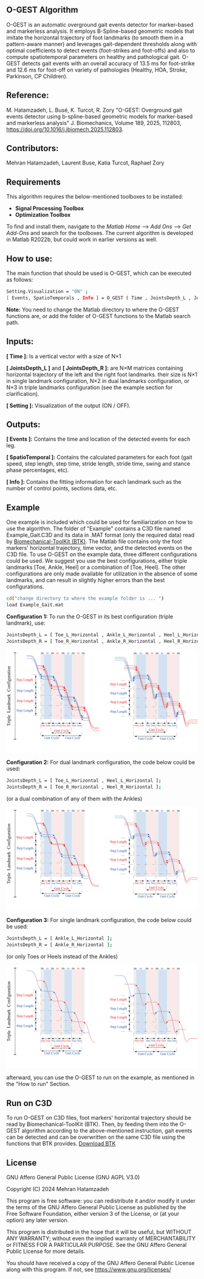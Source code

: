 ## O-GEST Algorithm
O-GEST is an automatic overground gait events detector for marker-based and markerless analysis. It employs B-Spline-based geometric models that imitate the horizontal trajectory of foot landmarks (to smooth them in a pattern-aware manner) and leverages gait-dependent thresholds along with optimal coefficients to detect events (foot-strikes and foot-offs) and also to compute spatiotemporal parameters on healthy and pathological gait. O-GEST detects gait events with an overall accuracy of 13.5 ms for foot-strike and 12.6 ms for foot-off on variety of pathologies (Healthy, HOA, Stroke, Parkinson, CP Children).

## Reference: 
M. Hatamzadeh, L. Busé, K. Turcot, R. Zory "O-GEST: Overground gait events detector using b-spline-based geometric models for marker-based and markerless analysis" J. Biomechanics, Volume 189, 2025, 112803, https://doi.org/10.1016/j.jbiomech.2025.112803.
## Contributors: 
Mehran Hatamzadeh, Laurent Buse, Katia Turcot, Raphael Zory 

## Requirements
This algorithm requires the below-mentioned toolboxes to be installed:
* **Signal Processing Toolbox**
* **Optimization Toolbox**

To find and install them, navigate to the *Matlab Home* --> *Add Ons* --> *Get Add-Ons* and search for the toolboxes. The current algorithm is developed in Matlab R2022b, but could work in earlier versions as well.

## How to use:  
The main function that should be used is O-GEST, which can be executed as follows:
```sh
Setting.Visualization = "ON" ;  
[ Events, SpatioTemporals , Info ] = O_GEST ( Time , JointsDepth_L , JointsDepth_R , Setting );
```
**Note:** You need to change the Matlab directory to where the O-GEST functions are, or add the folder of O-GEST functions to the Matlab search path. 

## Inputs:
**[ Time ]:** Is a vertical vector with a size of N×1 

**[ JointsDepth_L ]** and **[ JointsDepth_R ]:** are N×M matrices containing horizontal trajectory of the left and the right foot landmarks. their size is N×1 in single landmark configuration, N×2 in dual landmarks configuration, or N×3 in triple landmarks configuration (see the example section for clarification).  

**[ Setting ]:** Visualization of the output (ON / OFF).     
              
## Outputs:
**[ Events ]:** Contains the time and location of the detected events for each leg.

**[ SpatioTemporal ]:** Contains the calculated parameters for each foot (gait speed, step length, step time, stride length, stride time, swing and stance phase percentages, etc).

**[ Info ]:** Contains the fitting information for each landmark such as the number of control points, sections data, etc.

## Example
One example is included which could be used for familiarization on how to use the algorithm. The folder of "Example" contains a C3D file named Example_Gait.C3D and its data in .MAT format (only the required data) read by [Biomechanical-ToolKit (BTK)](https://github.com/moveck-community/moveck_bridge_btk). The Matlab file contains only the foot markers' horizontal trajectory, time vector, and the detected events on the C3D file. To use O-GEST on the example data, three different configurations could be used. We suggest you use the best configurations, either triple landmarks [Toe, Ankle, Heel] or a combination of [Toe, Heel]. The other configurations are only made available for utilization in the absence of some landmarks, and can result in slightly higher errors than the best configurations.
```sh
cd("change directory to where the example folder is ... ") 
load Example_Gait.mat
``` 
**Configuration 1:** To run the O-GEST in its best configuration (triple landmark), use:
```sh
JointsDepth_L = [ Toe_L_Horizontal , Ankle_L_Horizontal , Heel_L_Horizontal ];
JointsDepth_R = [ Toe_R_Horizontal , Ankle_R_Horizontal , Heel_R_Horizontal ];
```

![tot](https://github.com/Mehran-Hatamzadeh/O-GEST/blob/main/Images/TripleLandmarks.jpg)

**Configuration 2:** For dual landmark configuration, the code below could be used:
```sh
JointsDepth_L = [ Toe_L_Horizontal , Heel_L_Horizontal ];
JointsDepth_R = [ Toe_R_Horizontal , Heel_R_Horizontal ];
```
(or a dual combination of any of them with the Ankles)

![tot](https://github.com/Mehran-Hatamzadeh/O-GEST/blob/main/Images/DualLandmarks.jpg)

**Configuration 3:** For single landmark configuration, the code below could be used: 
```sh
JointsDepth_L = [ Ankle_L_Horizontal ];
JointsDepth_R = [ Ankle_R_Horizontal ];
```
(or only Toes or Heels instead of the Ankles)

![tot](https://github.com/Mehran-Hatamzadeh/O-GEST/blob/main/Images/SingleLandmarks.jpg)

afterward, you can use the O-GEST to run on the example, as mentioned in the "How to run" Section.

## Run on C3D
To run O-GEST on C3D files, foot markers' horizontal trajectory should be read by Biomechanical-ToolKit (BTK). Then, by feeding them into the O-GEST algorithm according to the above-mentioned instruction, gait events can be detected and can be overwritten on the same C3D file using the functions that BTK provides. [Download BTK](https://github.com/moveck-community/moveck_bridge_btk/releases)
 
## License

GNU Affero General Public License (GNU AGPL V3.0)

Copyright (C) 2024 Mehran Hatamzadeh

This program is free software: you can redistribute it and/or modify it under the terms of the GNU Affero General Public License as published by the Free Software Foundation, either version 3 of the License, or (at your option) any later version.

This program is distributed in the hope that it will be useful, but WITHOUT ANY WARRANTY; without even the implied warranty of MERCHANTABILITY or FITNESS FOR A PARTICULAR PURPOSE.  See the GNU Affero General Public License for more details.

You should have received a copy of the GNU Affero General Public License along with this program.  If not, see <https://www.gnu.org/licenses/>
